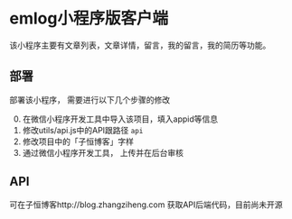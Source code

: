 # emlog小程序版客户端

该小程序主要有文章列表，文章详情，留言，我的留言，我的简历等功能。

## 部署

部署该小程序， 需要进行以下几个步骤的修改

0. 在微信小程序开发工具中导入该项目，填入appid等信息
1. 修改utils/api.js中的API跟路径 `api`
2. 修改项目中的「子恒博客」字样
3. 通过微信小程序开发工具， 上传并在后台审核

## API

可在子恒博客http://blog.zhangziheng.com 获取API后端代码，目前尚未开源
